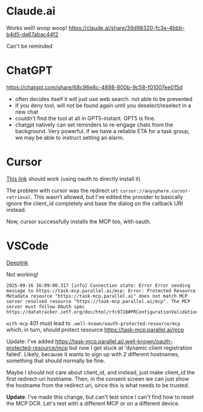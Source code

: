 # Claude.ai

Works well! woop woop! https://claude.ai/share/39d98320-fc3e-4bbb-b4d5-da67abac44f2

Can't be reminded

# ChatGPT

https://chatgpt.com/share/68c96e8c-4898-800b-9c58-f01007ee015d

- often decides itself it will just use web search. not able to be prevented
- if you deny tool, will not be found again until you deselect/reselect in a new chat
- couldn't find the tool at all in GPT5-instant. GPT5 is fine.
- chatgpt natively can set reminders to re-engage chats from the background. Very powerful. if we have a reliable ETA for a task group, we may be able to instruct setting an alarm.

# Cursor

[This link](cursor://anysphere.cursor-deeplink/mcp/install?name=Parallel%20Tasks&config=eyJ1cmwiOiJodHRwczovL211bHRpdGFzay1kZW1vLnBhcmFsbGVsLmFpL21jcCJ9) should work (using oauth to directly install it)

The problem with cursor was the redirect uri: `cursor://anysphere.cursor-retrieval`. This wasn't allowed, but I've edited the provider to basically ignore the client_id completely and base the dialog on the callback URI instead.

Now, cursor successfully installs the MCP too, with oauth.

# VSCode

[Deeplink](vscode:mcp/install?%7B%22name%22%3A%22parallel%22%2C%22gallery%22%3Afalse%2C%22url%22%3A%22https%3A%2F%2Ftask-mcp.parallel.ai%2Fmcp%22%7D)

Not working!

```
2025-09-16 16:09:00.317 [info] Connection state: Error Error sending message to https://task-mcp.parallel.ai/mcp: Error: Protected Resource Metadata resource "https://task-mcp.parallel.ai" does not match MCP server resolved resource "https://task-mcp.parallel.ai/mcp". The MCP server must follow OAuth spec https://datatracker.ietf.org/doc/html/rfc9728#PRConfigurationValidation
```

`with-mcp` 401 must lead to `.well-known/oauth-protected-resource/mcp` which, in turn, should protect resource https://task-mcp.parallel.ai/mcp

Update: I've added https://task-mcp.parallel.ai/.well-known/oauth-protected-resource/mcp but now I get stuck at 'dynamic client registration failed'. Likely, because it wants to sign up with 2 different hostnames, something that should normally be fine.

Maybe I should not care about client_id, and instead, just make client_id the first redirect-uri hostname. Then, in the consent screen we can just show the hostname from the redirect uri, since this is what needs to be trusted.

**Update**: I've made this change, but can't test since I can't find how to reset the MCP DCR. Let's test with a different MCP or on a different device.

